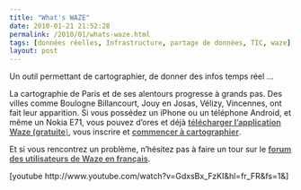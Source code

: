 ```yaml
---
title: "What's WAZE"
date: 2010-01-21 21:52:28
permalink: /2010/01/whats-waze.html
tags: [données réelles, Infrastructure, partage de données, TIC, waze]
layout: post
---
```


<p>Un outil permettant de cartographier, de donner des infos temps réel ... </p> <p>La cartographie de Paris et de ses alentours progresse à grands pas. Des villes comme Boulogne Billancourt, Jouy en Josas, Vélizy, Vincennes, ont fait leur apparition. Si vous possédez un iPhone ou un téléphone Android, et même un Nokia E71, vous pouvez d’ores et déjà <a href="http://world.waze.com/download/" target="_blank"><font color="#5b5b5b"><strong>télécharger l’application Waze (gratuite</strong>)</font></a>, vous inscrire et <a href="http://world.waze.com/cartouche/" target="_blank"><font color="#5b5b5b"><strong>commencer à cartographier</strong></font></a>.</p> <p>Et si vous rencontrez un problème, n’hésitez pas à faire un tour sur le <a href="http://world.waze.com/forum/viewforum.php?f=34" target="_blank"><font color="#5b5b5b"><strong>forum des utilisateurs de Waze en français</strong></font></a>.</p> <p>  [youtube http://www.youtube.com/watch?v=GdxsBx_FzKI&hl=fr_FR&fs=1&]</p>
